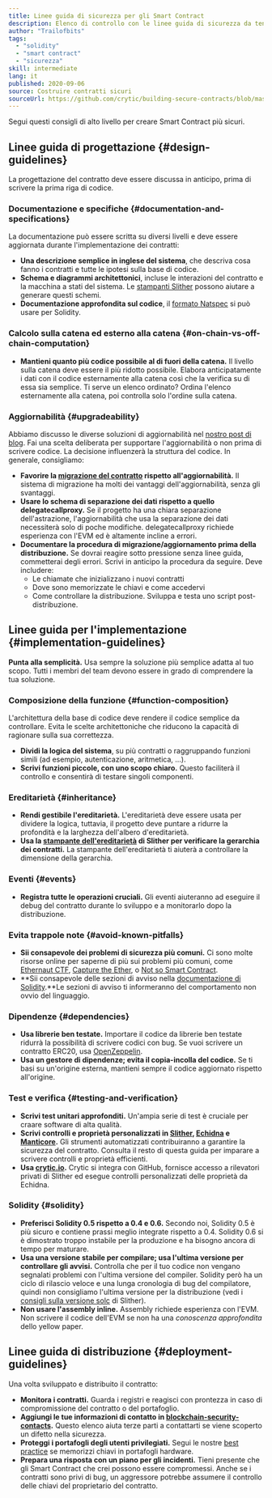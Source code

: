```yaml
---
title: Linee guida di sicurezza per gli Smart Contract
description: Elenco di controllo con le linee guida di sicurezza da tenere presenti per la creazione di una dapp
author: "Trailofbits"
tags:
  - "solidity"
  - "smart contract"
  - "sicurezza"
skill: intermediate
lang: it
published: 2020-09-06
source: Costruire contratti sicuri
sourceUrl: https://github.com/crytic/building-secure-contracts/blob/master/development-guidelines/guidelines.md
---
```


Segui questi consigli di alto livello per creare Smart Contract più sicuri.

## Linee guida di progettazione {#design-guidelines}

La progettazione del contratto deve essere discussa in anticipo, prima di scrivere la prima riga di codice.

### Documentazione e specifiche {#documentation-and-specifications}

La documentazione può essere scritta su diversi livelli e deve essere aggiornata durante l'implementazione dei contratti:

- **Una descrizione semplice in inglese del sistema**, che descriva cosa fanno i contratti e tutte le ipotesi sulla base di codice.
- **Schema e diagrammi architettonici**, incluse le interazioni del contratto e la macchina a stati del sistema. Le [stampanti Slither](https://github.com/crytic/slither/wiki/Printer-documentation) possono aiutare a generare questi schemi.
- **Documentazione approfondita sul codice**, il [formato Natspec](https://solidity.readthedocs.io/en/develop/natspec-format.html) si può usare per Solidity.

### Calcolo sulla catena ed esterno alla catena {#on-chain-vs-off-chain-computation}

- **Mantieni quanto più codice possibile al di fuori della catena.** Il livello sulla catena deve essere il più ridotto possibile. Elabora anticipatamente i dati con il codice esternamente alla catena così che la verifica su di essa sia semplice. Ti serve un elenco ordinato? Ordina l'elenco esternamente alla catena, poi controlla solo l'ordine sulla catena.

### Aggiornabilità {#upgradeability}

Abbiamo discusso le diverse soluzioni di aggiornabilità nel [nostro post di blog](https://blog.trailofbits.com/2018/09/05/contract-upgrade-anti-patterns/). Fai una scelta deliberata per supportare l'aggiornabilità o non prima di scrivere codice. La decisione influenzerà la struttura del codice. In generale, consigliamo:

- **Favorire la [migrazione del contratto](https://blog.trailofbits.com/2018/10/29/how-contract-migration-works/) rispetto all'aggiornabilità.** Il sistema di migrazione ha molti dei vantaggi dell'aggiornabilità, senza gli svantaggi.
- **Usare lo schema di separazione dei dati rispetto a quello delegatecallproxy.** Se il progetto ha una chiara separazione dell'astrazione, l'aggiornabilità che usa la separazione dei dati necessiterà solo di poche modifiche. delegatecallproxy richiede esperienza con l'EVM ed è altamente incline a errori.
- **Documentare la procedura di migrazione/aggiornamento prima della distribuzione.** Se dovrai reagire sotto pressione senza linee guida, commetterai degli errori. Scrivi in anticipo la procedura da seguire. Deve includere:
  - Le chiamate che inizializzano i nuovi contratti
  - Dove sono memorizzate le chiavi e come accedervi
  - Come controllare la distribuzione. Sviluppa e testa uno script post-distribuzione.

## Linee guida per l'implementazione {#implementation-guidelines}

**Punta alla semplicità.** Usa sempre la soluzione più semplice adatta al tuo scopo. Tutti i membri del team devono essere in grado di comprendere la tua soluzione.

### Composizione della funzione {#function-composition}

L'architettura della base di codice deve rendere il codice semplice da controllare. Evita le scelte architettoniche che riducono la capacità di ragionare sulla sua correttezza.

- **Dividi la logica del sistema**, su più contratti o raggruppando funzioni simili (ad esempio, autenticazione, aritmetica, ...).
- **Scrivi funzioni piccole, con uno scopo chiaro.** Questo faciliterà il controllo e consentirà di testare singoli componenti.

### Ereditarietà {#inheritance}

- **Rendi gestibile l'ereditarietà.** L'ereditarietà deve essere usata per dividere la logica, tuttavia, il progetto deve puntare a ridurre la profondità e la larghezza dell'albero d'ereditarietà.
- **Usa la [stampante dell'ereditarietà](https://github.com/crytic/slither/wiki/Printer-documentation#inheritance-graph) di Slither per verificare la gerarchia dei contratti.** La stampante dell'ereditarietà ti aiuterà a controllare la dimensione della gerarchia.

### Eventi {#events}

- **Registra tutte le operazioni cruciali.** Gli eventi aiuteranno ad eseguire il debug del contratto durante lo sviluppo e a monitorarlo dopo la distribuzione.

### Evita trappole note {#avoid-known-pitfalls}

- **Sii consapevole dei problemi di sicurezza più comuni.** Ci sono molte risorse online per saperne di più sui problemi più comuni, come [Ethernaut CTF](https://ethernaut.openzeppelin.com/), [Capture the Ether](https://capturetheether.com/), o [Not so Smart Contract](https://github.com/crytic/not-so-smart-contracts/).
- **Sii consapevole delle sezioni di avviso nella [documentazione di Solidity](https://solidity.readthedocs.io/en/latest/).**Le sezioni di avviso ti informeranno del comportamento non ovvio del linguaggio.

### Dipendenze {#dependencies}

- **Usa librerie ben testate.** Importare il codice da librerie ben testate ridurrà la possibilità di scrivere codici con bug. Se vuoi scrivere un contratto ERC20, usa [OpenZeppelin](https://github.com/OpenZeppelin/openzeppelin-contracts/tree/master/contracts/token/ERC20).
- **Usa un gestore di dipendenze; evita il copia-incolla del codice.** Se ti basi su un'origine esterna, mantieni sempre il codice aggiornato rispetto all'origine.

### Test e verifica {#testing-and-verification}

- **Scrivi test unitari approfonditi.** Un'ampia serie di test è cruciale per craare software di alta qualità.
- **Scrivi controlli e proprietà personalizzati in [Slither](https://github.com/crytic/slither), [Echidna](https://github.com/crytic/echidna) e [Manticore](https://github.com/trailofbits/manticore).** Gli strumenti automatizzati contribuiranno a garantire la sicurezza del contratto. Consulta il resto di questa guida per imparare a scrivere controlli e proprietà efficienti.
- **Usa [crytic.io](https://crytic.io/).** Crytic si integra con GitHub, fornisce accesso a rilevatori privati di Slither ed esegue controlli personalizzati delle proprietà da Echidna.

### Solidity {#solidity}

- **Preferisci Solidity 0.5 rispetto a 0.4 e 0.6.** Secondo noi, Solidity 0.5 è più sicuro e contiene prassi meglio integrate rispetto a 0.4. Solidity 0.6 si è dimostrato troppo instabile per la produzione e ha bisogno ancora di tempo per maturare.
- **Usa una versione stabile per compilare; usa l'ultima versione per controllare gli avvisi.** Controlla che per il tuo codice non vengano segnalati problemi con l'ultima versione del compiler. Solidity però ha un ciclo di rilascio veloce e una lunga cronologia di bug del compilatore, quindi non consigliamo l'ultima versione per la distribuzione (vedi i [consigli sulla versione solc](https://github.com/crytic/slither/wiki/Detector-Documentation#recommendation-33) di Slither).
- **Non usare l'assembly inline.** Assembly richiede esperienza con l'EVM. Non scrivere il codice dell'EVM se non ha una _conoscenza approfondita_ dello yellow paper.

## Linee guida di distribuzione {#deployment-guidelines}

Una volta sviluppato e distribuito il contratto:

- **Monitora i contratti.** Guarda i registri e reagisci con prontezza in caso di compromissione del contratto o del portafoglio.
- **Aggiungi le tue informazioni di contatto in [blockchain-security-contacts](https://github.com/crytic/blockchain-security-contacts).** Questo elenco aiuta terze parti a contattarti se viene scoperto un difetto nella sicurezza.
- **Proteggi i portafogli degli utenti privilegiati.** Segui le nostre [best practice](https://blog.trailofbits.com/2018/11/27/10-rules-for-the-secure-use-of-cryptocurrency-hardware-wallets/) se memorizzi chiavi in portafogli hardware.
- **Prepara una risposta con un piano per gli incidenti.** Tieni presente che gli Smart Contract che crei possono essere compromessi. Anche se i contratti sono privi di bug, un aggressore potrebbe assumere il controllo delle chiavi del proprietario del contratto.
